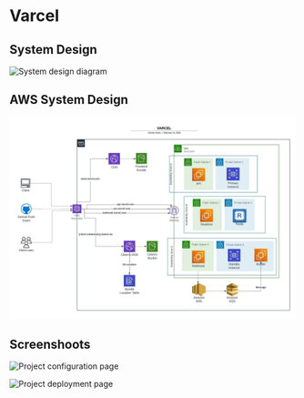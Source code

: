 # Varcel

## System Design

![System design diagram](docs/system-desing.jpeg)

## AWS System Design

![AWS project diagram](docs/cloud-diagram.jpeg)

## Screenshoots

![Project configuration page](docs/screenshot-2.png)

![Project deployment page](docs/screenshot.png)

